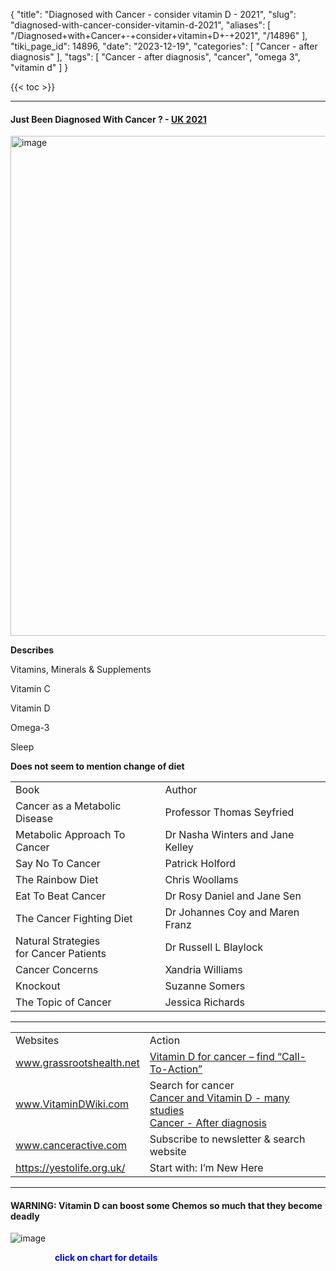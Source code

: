 {
    "title": "Diagnosed with Cancer - consider vitamin D - 2021",
    "slug": "diagnosed-with-cancer-consider-vitamin-d-2021",
    "aliases": [
        "/Diagnosed+with+Cancer+-+consider+vitamin+D+-+2021",
        "/14896"
    ],
    "tiki_page_id": 14896,
    "date": "2023-12-19",
    "categories": [
        "Cancer - after diagnosis"
    ],
    "tags": [
        "Cancer - after diagnosis",
        "cancer",
        "omega 3",
        "vitamin d"
    ]
}


{{< toc >}}

---

#### Just Been Diagnosed With Cancer ? - [UK 2021](https://vitaminduk.com/just-been-diagnosed-with-cancer/)

<img src="https://d1bk1kqxc0sym.cloudfront.net/attachments/jpeg/cancer-image-worry.jpg" alt="image" width="800">

 **Describes** 

Vitamins, Minerals & Supplements

Vitamin C

Vitamin D

Omega-3

Sleep

 **Does not seem to mention change of diet** 

| | |
| --- | --- |
| Book | Author |
| Cancer as a Metabolic Disease | Professor Thomas Seyfried |
| Metabolic Approach To Cancer | Dr Nasha Winters and Jane Kelley |
| Say No To Cancer | Patrick Holford |
| The Rainbow Diet | Chris Woollams |
| Eat To Beat Cancer | Dr Rosy Daniel and Jane Sen |
| The Cancer Fighting Diet | Dr Johannes Coy and Maren Franz |
| Natural Strategies <br>for Cancer Patients | Dr Russell L Blaylock |
| Cancer Concerns | Xandria Williams |
| Knockout | Suzanne Somers |
| The Topic of Cancer | Jessica Richards |

---

| | |
| --- | --- |
| Websites | Action |
| www.grassrootshealth.net   | [Vitamin D for cancer – find “Call-To-Action”](https://www.grassrootshealth.net/?s=cancer+call+for+action) |
| www.VitaminDWiki.com  | Search for cancer<br>[Cancer and Vitamin D - many studies](/posts/cancer-and-vitamin-d-many-studies)<br> [Cancer - After diagnosis](/categories/cancer---after-diagnosis)  |
| www.canceractive.com     | Subscribe to newsletter & search website |
| https://yestolife.org.uk/      | Start with:  I’m New Here |

---

#### WARNING: Vitamin D can boost some Chemos so much that they become deadly

<img src="/attachments/d3.mock.jpg" alt="image">

&nbsp; &nbsp; &nbsp; &nbsp; &nbsp; &nbsp; &nbsp; &nbsp; &nbsp; **<span style="color:#00F;">click on chart for details</span>** 

<!-- ~tc~ (alias(Diagnoses with Cancer - consider vitamin D - 2021)) ~/tc~ -->